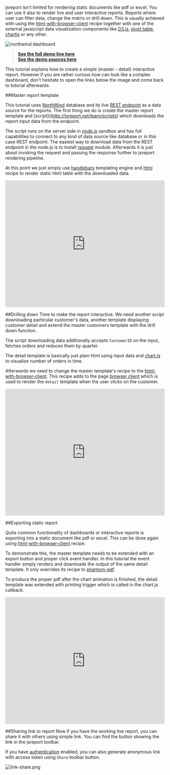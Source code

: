 jsreport isn't limited for rendering static documents like pdf or excel. You can use it also to render live and user interactive reports. Reports where user can filter data, change the matrix or drill down. This is usually achieved with using the  [html-with-browser-client](http://jsreport.net/learn/html-with-browser-client) recipe together with one of the external javascript data visualization components like [D3.js](https://github.com/d3/d3), [pivot table](https://github.com/nicolaskruchten/pivottable), [chartjs](http://www.chartjs.org/) or any other.

![northwind dashboard](http://jsreport.net/img/northwind-dashboard.gif)

> **[See the full demo live here](https://playground.jsreport.net/workspace/HkqlE-Ww/205)**    
> **[See the demo sources here](https://playground.jsreport.net/studio/workspace/HkqlE-Ww/205)**

This tutorial explains how to create a simple (master - detail) interactive report. However if you are rather curious how can look like a complex dashboard, don't hesitate to open the links below the image and come back to tutorial afterwards.

##Master report template

This tutorial uses [NorthWind](https://northwinddatabase.codeplex.com) database and its live [REST endpoint](http://services.odata.org/V4/Northwind/Northwind.svc) as a data source for the reports. The first thing we do is create the master report template and [script]((http://jsreport.net/learn/scripts) which downloads the report input data from the endpoint.

The script runs on the server side in [node.js](http://nodejs.org/) sandbox and has full capabilities to connect to any kind of data source like database or in this case REST endpoint. The easiest way to download data from the REST endpoint in the node.js is to install [request](https://github.com/request/request) module. Afterwards it is just about invoking the request and passing the response further to jsreport rendering pipeline.

At this point we just simply use [handlebars](http://jsreport.net/learn/handlebars) templating engine and [html](http://jsreport.net/learn/html) recipe to render static html table with the downloaded data.

<iframe src='https://playground.jsreport.net/studio/workspace/ryRU5cmw/7?embed=1' width="100%" height="400" frameborder="0"></iframe>

##Drilling down
Time to make the report interactive. We need another script downloading particular customer's data, another template displaying customer detail and extend the master customers template with the drill down function.

The script downloading data additionally accepts `CustomerID` on the input, fetches orders and reduces them by quarter.

The detail template is basically just plain html using input data and [chart.js](http://www.chartjs.org/) to visualize number of orders in time.

Afterwards we need to change the master template's recipe to the [html-with-browser-client](http://jsreport.net/learn/html-with-browser-client). This recipe adds to the page [browser client](http://jsreport.net/learn/browser-client) which is used to render the `detail` template when the user clicks on the customer.

<iframe src='https://playground.jsreport.net/studio/workspace/ryRU5cmw/9?embed=1' width="100%" height="400" frameborder="0"></iframe>

##Exporting static report

Quite common functionality of dashboards or interactive reports is exporting into a static document like pdf or excel. This can be done again using [html-with-browser-client](http://jsreport.net/learn/html-with-browser-client) recipe. 

To demonstrate this,  the master template needs to be extended with an export button and proper click event handler. In this tutorial the event handler simply renders and downloads the output of the same detail template. It only overrides its recipe to [phantom-pdf](http://jsreport.net/learn/phantom-pdf).

To produce the proper pdf after the chart animation is finished, the detail template was extended with printing trigger which is called in the chart.js callback.

<iframe src='https://playground.jsreport.net/studio/workspace/ryRU5cmw/11?embed=1' width="100%" height="400" frameborder="0"></iframe>

##Sharing link to report
Now if you have the working live report, you can share it with others using simple link. You can find the button showing the link in the jsreport toolbar.

If you have [authentication](http://jsreport.net/learn/authentication) enabled, you can also generate anonymous link with access token using `Share` toolbar button.

![link-share.png](http://jsreport.net/img/link-share.png)